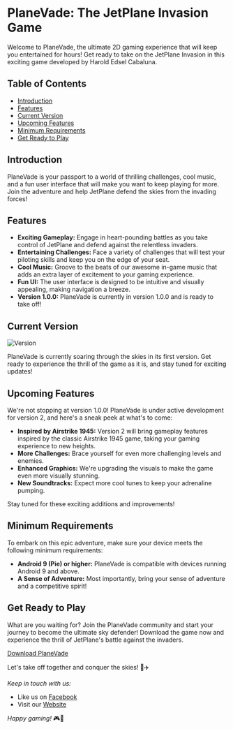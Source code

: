 # PlaneVade: The JetPlane Invasion Game

Welcome to PlaneVade, the ultimate 2D gaming experience that will keep you entertained for hours! Get ready to take on the JetPlane Invasion in this exciting game developed by Harold Edsel Cabaluna.

## Table of Contents
- [Introduction](#introduction)
- [Features](#features)
- [Current Version](#current-version)
- [Upcoming Features](#upcoming-features)
- [Minimum Requirements](#minimum-requirements)
- [Get Ready to Play](#get-ready-to-play)

## Introduction

PlaneVade is your passport to a world of thrilling challenges, cool music, and a fun user interface that will make you want to keep playing for more. Join the adventure and help JetPlane defend the skies from the invading forces!

## Features

- **Exciting Gameplay:** Engage in heart-pounding battles as you take control of JetPlane and defend against the relentless invaders.
- **Entertaining Challenges:** Face a variety of challenges that will test your piloting skills and keep you on the edge of your seat.
- **Cool Music:** Groove to the beats of our awesome in-game music that adds an extra layer of excitement to your gaming experience.
- **Fun UI:** The user interface is designed to be intuitive and visually appealing, making navigation a breeze.
- **Version 1.0.0:** PlaneVade is currently in version 1.0.0 and is ready to take off!

## Current Version

![Version](https://img.shields.io/badge/Version-1.0.0-brightgreen)

PlaneVade is currently soaring through the skies in its first version. Get ready to experience the thrill of the game as it is, and stay tuned for exciting updates!

## Upcoming Features

We're not stopping at version 1.0.0! PlaneVade is under active development for version 2, and here's a sneak peek at what's to come:

- **Inspired by Airstrike 1945:** Version 2 will bring gameplay features inspired by the classic Airstrike 1945 game, taking your gaming experience to new heights.
- **More Challenges:** Brace yourself for even more challenging levels and enemies.
- **Enhanced Graphics:** We're upgrading the visuals to make the game even more visually stunning.
- **New Soundtracks:** Expect more cool tunes to keep your adrenaline pumping.

Stay tuned for these exciting additions and improvements!

## Minimum Requirements

To embark on this epic adventure, make sure your device meets the following minimum requirements:

- **Android 9 (Pie) or higher:** PlaneVade is compatible with devices running Android 9 and above.
- **A Sense of Adventure:** Most importantly, bring your sense of adventure and a competitive spirit!

## Get Ready to Play

What are you waiting for? Join the PlaneVade community and start your journey to become the ultimate sky defender! Download the game now and experience the thrill of JetPlane's battle against the invaders.

[Download PlaneVade](#)

Let's take off together and conquer the skies! 🚀✈️

*Keep in touch with us:*
- Like us on [Facebook](https://www.facebook.com/Owjis)
- Visit our [Website](https://github.com/ghostpoltergeist/PlaneVade)

*Happy gaming!* 🎮🌟
